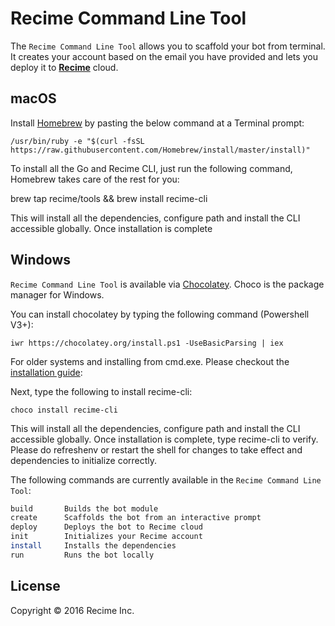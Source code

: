 # Recime Command Line Tool

The `Recime Command Line Tool` allows you to scaffold your bot from terminal. It creates your account based on the email you have provided and lets you deploy it to **[Recime](https://recime.ai)** cloud.

## macOS

Install [Homebrew](http://brew.sh/)  by pasting the below command at a Terminal prompt:


    /usr/bin/ruby -e "$(curl -fsSL https://raw.githubusercontent.com/Homebrew/install/master/install)"


To install all the Go and Recime CLI, just run the following command, Homebrew takes care of the rest for you:

  brew tap recime/tools && brew install recime-cli


This will install all the dependencies, configure path and install the CLI accessible globally. Once installation is complete


## Windows

`Recime Command Line Tool` is available via [Chocolatey](https://chocolatey.org/). Choco is the package manager for Windows. 


You can install chocolatey by typing the following command (Powershell V3+):

    iwr https://chocolatey.org/install.ps1 -UseBasicParsing | iex

For older systems and installing from cmd.exe. Please checkout the [installation guide](https://chocolatey.org/install):

Next, type the following to install recime-cli:

    choco install recime-cli

This will install all the dependencies, configure path and install the CLI accessible globally. Once installation is complete, type recime-cli to verify. Please do refreshenv or restart the shell for changes to take effect and dependencies to initialize correctly.


The following commands are currently available in the `Recime Command Line Tool`:

```bash
build       Builds the bot module
create      Scaffolds the bot from an interactive prompt
deploy      Deploys the bot to Recime cloud
init        Initializes your Recime account
install     Installs the dependencies
run         Runs the bot locally
```

## License

Copyright © 2016 Recime Inc.